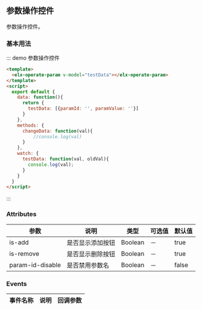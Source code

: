 <script>
  export default {
  	data: function(){
  		return {
  			testData: [{paramId: '', paramValue: ''}]
  		}
  	},
    methods: {
	    changeData: function(val){
	        //console.log(val)
	    }
    },
    watch: {
    	testData: {
        deep: true,
        handler: function(val, oldVal){
          console.log(val);
        }
      }
    }
  }
</script>

## 参数操作控件

参数操作控件。

### 基本用法


::: demo 参数操作控件
```html
<template>
  <elx-operate-param v-model="testData"></elx-operate-param>
</template>
<script>
  export default {
    data: function(){
      return {
        testData: [{paramId: '', paramValue: ''}]
      }
    },
    methods: {
      changeData: function(val){
          //console.log(val)
      }
    },
    watch: {
      testData: function(val, oldVal){
        console.log(val);
      }
    }
  }
</script>

```
:::









### Attributes
| 参数      | 说明          | 类型      | 可选值                           | 默认值  |
|---------- |-------------- |---------- |--------------------------------  |-------- |
| is-add | 是否显示添加按钮 | Boolean | －| true |
| is-remove | 是否显示删除按钮 | Boolean | － | true |
| param-id-disable | 是否禁用参数名 | Boolean | － | false |


### Events
| 事件名称 | 说明 | 回调参数 |
|---------- |-------- |---------- |
